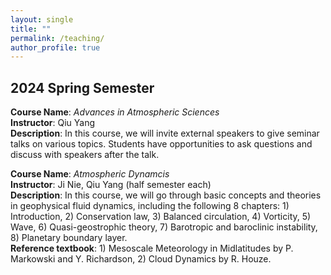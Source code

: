 ```yaml
---
layout: single
title: ""
permalink: /teaching/
author_profile: true
---
```




2024 Spring Semester
---
**Course Name**: *Advances in Atmospheric Sciences*  
**Instructor**: Qiu Yang  
**Description**: In this course, we will invite external speakers to give seminar talks on various topics. Students have opportunities to ask questions and discuss with speakers after the talk. 

**Course Name**: *Atmospheric Dynamcis*   
**Instructor**: Ji Nie, Qiu Yang (half semester each)    
**Description**: In this course, we will go through basic concepts and theories in geophysical fluid dynamics, including the following 8 chapters: 1) Introduction, 2) Conservation law, 3) Balanced circulation, 4) Vorticity, 5) Wave, 6) Quasi-geostrophic theory, 7) Barotropic and baroclinic instability, 8) Planetary boundary layer.  
**Reference textbook**: 1) Mesoscale Meteorology in Midlatitudes by P. Markowski and Y. Richardson, 2) Cloud Dynamics by R. Houze. 
